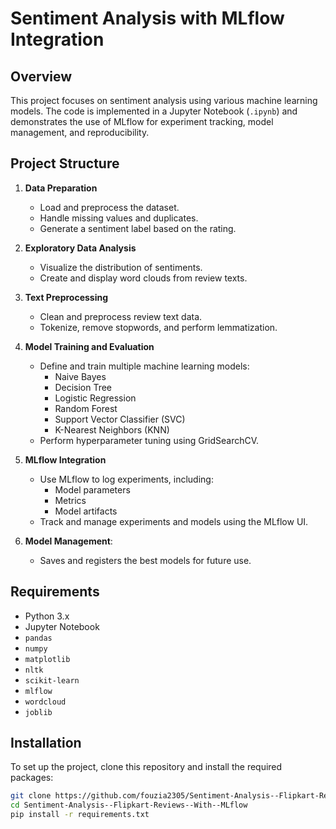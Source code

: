 # Sentiment Analysis with MLflow Integration

## Overview

This project focuses on sentiment analysis using various machine learning models. The code is implemented in a Jupyter Notebook (`.ipynb`) and demonstrates the use of MLflow for experiment tracking, model management, and reproducibility.

## Project Structure

1. **Data Preparation**
   - Load and preprocess the dataset.
   - Handle missing values and duplicates.
   - Generate a sentiment label based on the rating.

2. **Exploratory Data Analysis**
   - Visualize the distribution of sentiments.
   - Create and display word clouds from review texts.

3. **Text Preprocessing**
   - Clean and preprocess review text data.
   - Tokenize, remove stopwords, and perform lemmatization.

4. **Model Training and Evaluation**
   - Define and train multiple machine learning models:
     - Naive Bayes
     - Decision Tree
     - Logistic Regression
     - Random Forest
     - Support Vector Classifier (SVC)
     - K-Nearest Neighbors (KNN)
   - Perform hyperparameter tuning using GridSearchCV.

5. **MLflow Integration**
   - Use MLflow to log experiments, including:
     - Model parameters
     - Metrics
     - Model artifacts
   - Track and manage experiments and models using the MLflow UI.
  
6. **Model Management**:
   - Saves and registers the best models for future use.


## Requirements

- Python 3.x
- Jupyter Notebook
- `pandas`
- `numpy`
- `matplotlib`
- `nltk`
- `scikit-learn`
- `mlflow`
- `wordcloud`
- `joblib`

## Installation

To set up the project, clone this repository and install the required packages:

```bash
git clone https://github.com/fouzia2305/Sentiment-Analysis--Flipkart-Reviews--With--MLflow.git
cd Sentiment-Analysis--Flipkart-Reviews--With--MLflow
pip install -r requirements.txt
